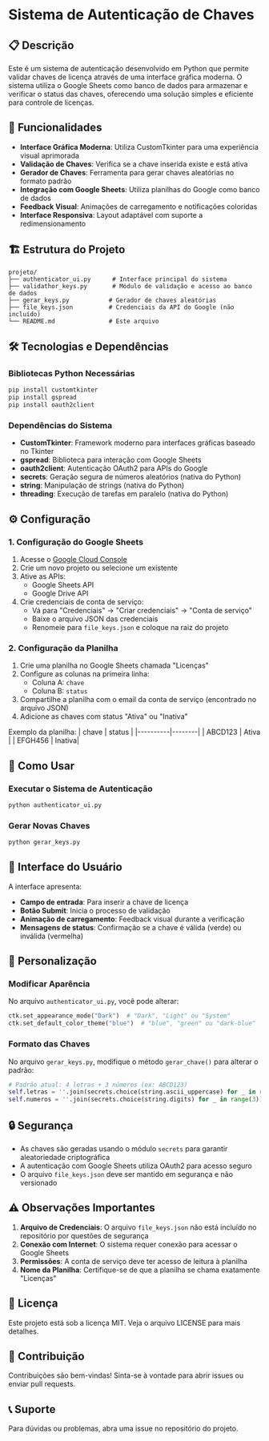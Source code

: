 # Sistema de Autenticação de Chaves

## 📋 Descrição

Este é um sistema de autenticação desenvolvido em Python que permite validar chaves de licença através de uma interface gráfica moderna. O sistema utiliza o Google Sheets como banco de dados para armazenar e verificar o status das chaves, oferecendo uma solução simples e eficiente para controle de licenças.

## 🎯 Funcionalidades

- **Interface Gráfica Moderna**: Utiliza CustomTkinter para uma experiência visual aprimorada
- **Validação de Chaves**: Verifica se a chave inserida existe e está ativa
- **Gerador de Chaves**: Ferramenta para gerar chaves aleatórias no formato padrão
- **Integração com Google Sheets**: Utiliza planilhas do Google como banco de dados
- **Feedback Visual**: Animações de carregamento e notificações coloridas
- **Interface Responsiva**: Layout adaptável com suporte a redimensionamento

## 🏗️ Estrutura do Projeto

```
projeto/
├── authenticator_ui.py      # Interface principal do sistema
├── validathor_keys.py       # Módulo de validação e acesso ao banco de dados
├── gerar_keys.py           # Gerador de chaves aleatórias
├── file_keys.json          # Credenciais da API do Google (não incluído)
└── README.md               # Este arquivo
```

## 🛠️ Tecnologias e Dependências

### Bibliotecas Python Necessárias

```bash
pip install customtkinter
pip install gspread
pip install oauth2client
```

### Dependências do Sistema

- **CustomTkinter**: Framework moderno para interfaces gráficas baseado no Tkinter
- **gspread**: Biblioteca para interação com Google Sheets
- **oauth2client**: Autenticação OAuth2 para APIs do Google
- **secrets**: Geração segura de números aleatórios (nativa do Python)
- **string**: Manipulação de strings (nativa do Python)
- **threading**: Execução de tarefas em paralelo (nativa do Python)

## ⚙️ Configuração

### 1. Configuração do Google Sheets

1. Acesse o [Google Cloud Console](https://console.cloud.google.com/)
2. Crie um novo projeto ou selecione um existente
3. Ative as APIs:
   - Google Sheets API
   - Google Drive API
4. Crie credenciais de conta de serviço:
   - Vá para "Credenciais" → "Criar credenciais" → "Conta de serviço"
   - Baixe o arquivo JSON das credenciais
   - Renomeie para `file_keys.json` e coloque na raiz do projeto

### 2. Configuração da Planilha

1. Crie uma planilha no Google Sheets chamada "Licenças"
2. Configure as colunas na primeira linha:
   - Coluna A: `chave`
   - Coluna B: `status`
3. Compartilhe a planilha com o email da conta de serviço (encontrado no arquivo JSON)
4. Adicione as chaves com status "Ativa" ou "Inativa"

Exemplo da planilha:
| chave    | status |
|----------|--------|
| ABCD123  | Ativa  |
| EFGH456  | Inativa|

## 🚀 Como Usar

### Executar o Sistema de Autenticação

```bash
python authenticator_ui.py
```

### Gerar Novas Chaves

```bash
python gerar_keys.py
```

## 📱 Interface do Usuário

A interface apresenta:

- **Campo de entrada**: Para inserir a chave de licença
- **Botão Submit**: Inicia o processo de validação
- **Animação de carregamento**: Feedback visual durante a verificação
- **Mensagens de status**: Confirmação se a chave é válida (verde) ou inválida (vermelha)

## 🔧 Personalização

### Modificar Aparência

No arquivo `authenticator_ui.py`, você pode alterar:

```python
ctk.set_appearance_mode("Dark")  # "Dark", "Light" ou "System"
ctk.set_default_color_theme("blue")  # "blue", "green" ou "dark-blue"
```

### Formato das Chaves

No arquivo `gerar_keys.py`, modifique o método `gerar_chave()` para alterar o padrão:

```python
# Padrão atual: 4 letras + 3 números (ex: ABCD123)
self.letras = ''.join(secrets.choice(string.ascii_uppercase) for _ in range(4))
self.numeros = ''.join(secrets.choice(string.digits) for _ in range(3))
```

## 🔒 Segurança

- As chaves são geradas usando o módulo `secrets` para garantir aleatoriedade criptográfica
- A autenticação com Google Sheets utiliza OAuth2 para acesso seguro
- O arquivo `file_keys.json` deve ser mantido em segurança e não versionado

## ⚠️ Observações Importantes

1. **Arquivo de Credenciais**: O arquivo `file_keys.json` não está incluído no repositório por questões de segurança
2. **Conexão com Internet**: O sistema requer conexão para acessar o Google Sheets
3. **Permissões**: A conta de serviço deve ter acesso de leitura à planilha
4. **Nome da Planilha**: Certifique-se de que a planilha se chama exatamente "Licenças"

## 📄 Licença

Este projeto está sob a licença MIT. Veja o arquivo LICENSE para mais detalhes.

## 🤝 Contribuição

Contribuições são bem-vindas! Sinta-se à vontade para abrir issues ou enviar pull requests.

## 📞 Suporte

Para dúvidas ou problemas, abra uma issue no repositório do projeto.